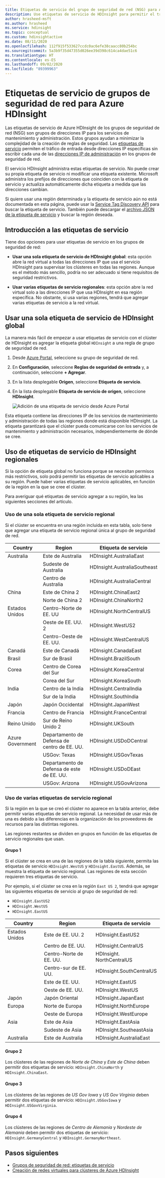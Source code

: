 ```yaml
---
title: Etiquetas de servicio del grupo de seguridad de red (NSG) para Azure HDInsight
description: Use etiquetas de servicio de HDInsight para permitir el tráfico entrante al clúster desde los nodos de servicios de mantenimiento y administración, sin agregar direcciones IP a los grupos de seguridad de red.
author: hrasheed-msft
ms.author: hrasheed
ms.service: hdinsight
ms.topic: conceptual
ms.custom: hdinsightactive
ms.date: 08/11/2020
ms.openlocfilehash: 112f915f533627ccdc0ac6efe38caacc80b254bc
ms.sourcegitcommit: 5a3b9f35d47355d026ee39d398c614ca4dae51c6
ms.translationtype: HT
ms.contentlocale: es-ES
ms.lasthandoff: 09/02/2020
ms.locfileid: "89399963"
---
```

# <a name="nsg-service-tags-for-azure-hdinsight"></a>Etiquetas de servicio de grupos de seguridad de red para Azure HDInsight

Las etiquetas de servicio de Azure HDInsight de los grupos de seguridad de red (NSG) son grupos de direcciones IP para los servicios de mantenimiento y administración. Estos grupos ayudan a minimizar la complejidad de la creación de reglas de seguridad. Las [etiquetas de servicio](../virtual-network/security-overview.md#service-tags) permiten el tráfico de entrada desde direcciones IP específicas sin escribir cada una de las [direcciones IP de administración](hdinsight-management-ip-addresses.md) en los grupos de seguridad de red.

El servicio HDInsight administra estas etiquetas de servicio. No puede crear su propia etiqueta de servicio ni modificar una etiqueta existente. Microsoft administra los prefijos de direcciones que coinciden con la etiqueta de servicio y actualiza automáticamente dicha etiqueta a medida que las direcciones cambian.

Si quiere usar una región determinada y la etiqueta de servicio aún no está documentada en esta página, puede usar la [Service Tag Discovery API](../virtual-network/service-tags-overview.md#use-the-service-tag-discovery-api-public-preview) para buscar la etiqueta de servicio. También puede descargar el [archivo JSON de la etiqueta de servicio](../virtual-network/service-tags-overview.md#discover-service-tags-by-using-downloadable-json-files) y buscar la región deseada.

## <a name="get-started-with-service-tags"></a>Introducción a las etiquetas de servicio

Tiene dos opciones para usar etiquetas de servicio en los grupos de seguridad de red:

- **Usar una sola etiqueta de servicio de HDInsight global**: esta opción abre la red virtual a todas las direcciones IP que usa el servicio HDInsight para supervisar los clústeres en todas las regiones. Aunque es el método más sencillo, podría no ser adecuado si tiene requisitos de seguridad restrictivos.

- **Usar varias etiquetas de servicio regionales**: esta opción abre la red virtual solo a las direcciones IP que usa HDInsight en esa región específica. No obstante, si usa varias regiones, tendrá que agregar varias etiquetas de servicio a la red virtual.

## <a name="use-a-single-global-hdinsight-service-tag"></a>Usar una sola etiqueta de servicio de HDInsight global

La manera más fácil de empezar a usar etiquetas de servicio con el clúster de HDInsight es agregar la etiqueta global `HDInsight` a una regla de grupo de seguridad de red.

1. Desde [Azure Portal](https://portal.azure.com/), seleccione su grupo de seguridad de red.

1. En **Configuración**, seleccione **Reglas de seguridad de entrada** y, a continuación, seleccione **+ Agregar**.

1. En la lista desplegable **Origen**, seleccione **Etiqueta de servicio**.

1. En la lista desplegable **Etiqueta de servicio de origen**, seleccione **HDInsight**.

    ![Adición de una etiqueta de servicio desde Azure Portal](./media/hdinsight-service-tags/azure-portal-add-service-tag.png)

Esta etiqueta contiene las direcciones IP de los servicios de mantenimiento y administración de todas las regiones donde está disponible HDInsight. La etiqueta garantizará que el clúster pueda comunicarse con los servicios de mantenimiento y administración necesarios, independientemente de dónde se cree.

## <a name="use-regional-hdinsight-service-tags"></a>Uso de etiquetas de servicio de HDInsight regionales

Si la opción de etiqueta global no funciona porque se necesitan permisos más restrictivos, solo podrá permitir las etiquetas de servicio aplicables a su región. Puede haber varias etiquetas de servicio aplicables, en función de la región en la que se cree el clúster.

Para averiguar qué etiquetas de servicio agregar a su región, lea las siguientes secciones del artículo.

### <a name="use-a-single-regional-service-tag"></a>Uso de una sola etiqueta de servicio regional

Si el clúster se encuentra en una región incluida en esta tabla, solo tiene que agregar una etiqueta de servicio regional única al grupo de seguridad de red.

| Country | Region | Etiqueta de servicio |
| ---- | ---- | ---- |
| Australia | Este de Australia | HDInsight.AustraliaEast |
| &nbsp; | Sudeste de Australia | HDInsight.AustraliaSoutheast |
| &nbsp; | Centro de Australia | HDInsight.AustraliaCentral |
| China | Este de China 2 | HDInsight.ChinaEast2 |
| &nbsp; | Norte de China 2 | HDInsight.ChinaNorth2 |
| Estados Unidos | Centro-Norte de EE. UU | HDInsight.NorthCentralUS |
| &nbsp; | Oeste de EE. UU. 2 | HDInsight.WestUS2 |
| &nbsp; | Centro-Oeste de EE. UU. | HDInsight.WestCentralUS |
| Canadá | Este de Canadá | HDInsight.CanadaEast |
| Brasil | Sur de Brasil | HDInsight.BrazilSouth |
| Corea | Centro de Corea del Sur | HDInsight.KoreaCentral |
| &nbsp; | Corea del Sur | HDInsight.KoreaSouth |
| India | Centro de la India | HDInsight.CentralIndia |
| &nbsp; | Sur de la India | HDInsight.SouthIndia |
| Japón | Japón Occidental | HDInsight.JapanWest |
| Francia | Centro de Francia| HDInsight.FranceCentral |
| Reino Unido | Sur de Reino Unido 2 | HDInsight.UKSouth |
| Azure Government | Departamento de Defensa de centro de EE. UU. | HDInsight.USDoDCentral |
| &nbsp; | USGov: Texas | HDInsight.USGovTexas |
| &nbsp; | Departamento de Defensa de este de EE. UU. | HDInsight.USDoDEast |
| &nbsp; | USGov: Arizona | HDInsight.USGovArizona |

### <a name="use-multiple-regional-service-tags"></a>Uso de varias etiquetas de servicio regional

Si la región en la que se creó el clúster no aparece en la tabla anterior, debe permitir varias etiquetas de servicio regional. La necesidad de usar más de una es debido a las diferencias en la organización de los proveedores de recursos para las distintas regiones.

Las regiones restantes se dividen en grupos en función de las etiquetas de servicio regionales que usan.

#### <a name="group-1"></a>Grupo 1

Si el clúster se crea en una de las regiones de la tabla siguiente, permita las etiquetas de servicio `HDInsight.WestUS` y `HDInsight.EastUS`. Además, se muestra la etiqueta de servicio regional. Las regiones de esta sección requieren tres etiquetas de servicio.

Por ejemplo, si el clúster se crea en la región `East US 2`, tendrá que agregar las siguientes etiquetas de servicio al grupo de seguridad de red:

- `HDInsight.EastUS2`
- `HDInsight.WestUS`
- `HDInsight.EastUS`

| Country | Region | Etiqueta de servicio |
| ---- | ---- | ---- |
| Estados Unidos | Este de EE. UU. 2 | HDInsight.EastUS2 |
| &nbsp; | Centro de EE. UU. | HDInsight.CentralUS |
| &nbsp; | Centro-Norte de EE. UU. | HDInsight. NorthCentralUS |
| &nbsp; | Centro-sur de EE. UU. | HDInsight.SouthCentralUS |
| &nbsp; | Este de EE. UU. | HDInsight.EastUS |
| &nbsp; | Oeste de EE. UU. | HDInsight.WestUS |
| Japón | Japón Oriental | HDInsight.JapanEast |
| Europa | Norte de Europa | HDInsight.NorthEurope |
| &nbsp; | Oeste de Europa| HDInsight.WestEurope |
| Asia | Este de Asia | HDInsight.EastAsia |
| &nbsp; | Sudeste de Asia | HDInsight.SoutheastAsia |
| Australia | Este de Australia | HDInsight.AustraliaEast |

#### <a name="group-2"></a>Grupo 2

Los clústeres de las regiones de *Norte de China* y *Este de China* deben permitir dos etiquetas de servicio: `HDInsight.ChinaNorth` y `HDInsight.ChinaEast`.

#### <a name="group-3"></a>Grupo 3

Los clústeres de las regiones de *US Gov Iowa* y *US Gov Virginia* deben permitir dos etiquetas de servicio: `HDInsight.USGovIowa` y `HDInsight.USGovVirginia`.

#### <a name="group-4"></a>Grupo 4

Los clústeres de las regiones de *Centro de Alemania* y *Nordeste de Alemania* deben permitir dos etiquetas de servicio: `HDInsight.GermanyCentral` y `HDInsight.GermanyNortheast`.

## <a name="next-steps"></a>Pasos siguientes

- [Grupos de seguridad de red: etiquetas de servicio](../virtual-network/security-overview.md#security-rules)
- [Creación de redes virtuales para clústeres de Azure HDInsight](hdinsight-create-virtual-network.md)
